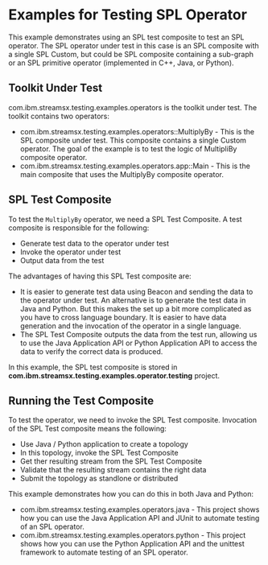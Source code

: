 # Examples for Testing SPL Operator

This example demonstrates using an SPL test composite to test an SPL operator. The SPL operator under test in this case is an SPL composite with a single SPL Custom, but could be SPL composite containing a sub-graph or an SPL primitive operator (implemented in C++, Java, or Python). 

## Toolkit Under Test

com.ibm.streamsx.testing.examples.operators is the toolkit under test.  The toolkit contains two operators:

* com.ibm.streamsx.testing.examples.operators::MultiplyBy - This is the SPL composite under test.  This composite contains a single Custom operator.  The goal of the example is to test the logic of MultipliBy composite operator.  
* com.ibm.streamsx.testing.examples.operators.app::Main - This is the main composite that uses the MultiplyBy composite operator.  

## SPL Test Composite

To test the `MultiplyBy` operator, we need a SPL Test Composite.  A test composite is responsible for the following:

* Generate test data to the operator under test
* Invoke the operator under test
* Output data from the test

The advantages of having this SPL Test composite are:
 
* It is easier to generate test data using Beacon and sending the data to the operator under test.  An alternative is to generate the test data in Java and Python.  But this makes the set up a bit more complicated as you have to cross language boundary.  It is easier to have data generation and the invocation of the operator in a single language.
* The SPL Test Composite outputs the data from the test run, allowing us to use the Java Application API or Python Application API to access the data to verify the correct data is produced.

In this example, the SPL test composite is stored in **com.ibm.streamsx.testing.examples.operator.testing** project.  

## Running the Test Composite

To test the operator, we need to invoke the SPL Test composite.  Invocation of the SPL Test composite means the following:

* Use Java / Python application to create a topology 
* In this topology, invoke the SPL Test Composite
* Get ther resulting stream from the SPL Test Composite
* Validate that the resulting stream contains the right data
* Submit the topology as standlone or distributed

This example demonstrates how you can do this in both Java and Python:

* com.ibm.streamsx.testing.examples.operators.java - This project shows how you can use the Java Application API and JUnit to automate testing of an SPL operator.
* com.ibm.streamsx.testing.examples.operators.python - This project shows how you can use the Python Application API and the unittest framework to automate testing of an SPL operator.
